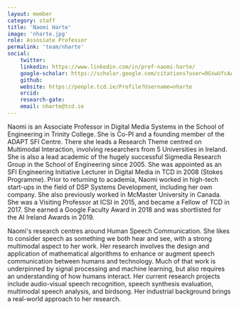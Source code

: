 ```yaml
---
layout: member
category: staff
title: 'Naomi Harte'
image: 'nharte.jpg'
role: Assosiate Professor
permalink: 'team/nharte'
social:
    twitter: 
    linkedin: https://www.linkedin.com/in/prof-naomi-harte/
    google-scholar: https://scholar.google.com/citations?user=0GswUfcAAAAJ&hl=en
    github: 
    website: https://people.tcd.ie/Profile?Username=nharte
    orcid:
    research-gate: 
    email: nharte@tcd.ie
---
```


Naomi is an Associate Professor in Digital Media Systems in the School of
Engineering in Trinity College. She is Co-PI and a founding member of the ADAPT
SFI Centre. There she leads a Research Theme centred on Multimodal Interaction,
involving researchers from 5 Universities in Ireland. She is also a lead
academic of the hugely successful Sigmedia Research Group in the School of
Engineering since 2005. She was appointed as an SFI Engineering Initiative Lecturer in
Digital Media in TCD in 2008 (Stokes Programme). Prior to returning to academia,
Naomi worked in high-tech start-ups in the field of DSP Systems Development,
including her own company. She also previously worked in McMaster University in
Canada. She was a Visiting Professor at ICSI in 2015, and became a Fellow of TCD
in 2017. She earned a Google Faculty Award in 2018 and was shortlisted for the
AI Ireland Awards in 2019.

Naomi's research centres around Human Speech Communication. She likes to
consider speech as something we both hear and see, with a strong multimodal
aspect to her work. Her research involves the design and application of
mathematical algorithms to enhance or augment speech communication between
humans and technology. Much of that work is underpinned by signal processing and
machine learning, but also requires an understanding of how humans interact. Her
current research projects include audio-visual speech recognition, speech
synthesis evaluation, multimodal speech analysis, and birdsong. Her industrial
background brings a real-world approach to her research.

